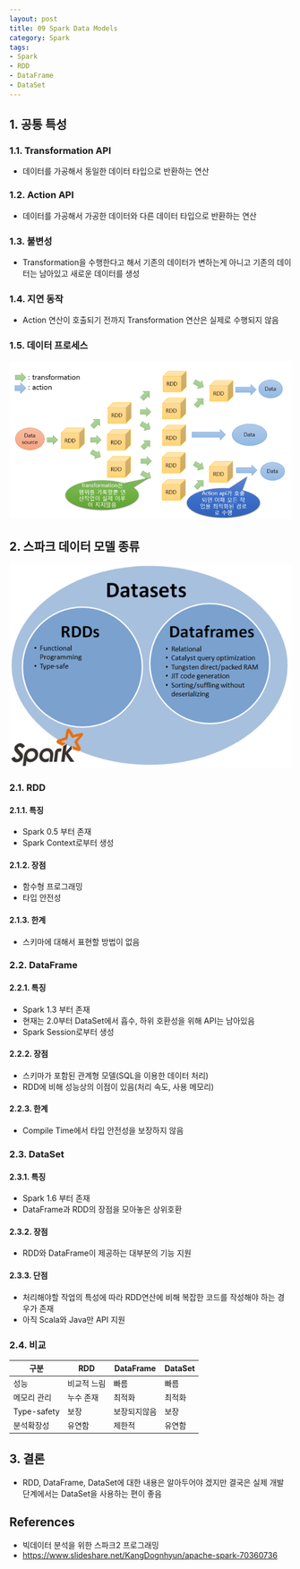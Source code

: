 ```yaml
---
layout: post
title: 09 Spark Data Models
category: Spark
tags:
- Spark
- RDD
- DataFrame
- DataSet
---
```

## 1. 공통 특성
### 1.1. Transformation API
- 데이터를 가공해서 동일한 데이터 타입으로 반환하는 연산
### 1.2. Action API
- 데이터를 가공해서 가공한 데이터와 다른 데이터 타입으로 반환하는 연산
### 1.3. 불변성
- Transformation을 수행한다고 해서 기존의 데이터가 변하는게 아니고 기존의 데이터는 남아있고 새로운 데이터를 생성
### 1.4. 지연 동작
- Action 연산이 호출되기 전까지 Transformation 연산은 실제로 수행되지 않음
### 1.5. 데이터 프로세스
![AltText](/public/img/Spark/sparkRDD.png)


## 2. 스파크 데이터 모델 종류
![AltText](/public/img/Spark/rdd_df_ds.png)
### 2.1. RDD
#### 2.1.1. 특징
- Spark 0.5 부터 존재
- Spark Context로부터 생성
#### 2.1.2. 장점
- 함수형 프로그래밍
- 타입 안전성
#### 2.1.3. 한계
- 스키마에 대해서 표현할 방법이 없음

### 2.2. DataFrame
#### 2.2.1. 특징
- Spark 1.3 부터 존재
- 현재는 2.0부터 DataSet에서 흡수, 하위 호환성을 위해 API는 남아있음
- Spark Session로부터 생성
#### 2.2.2. 장점
- 스키마가 포함된 관계형 모델(SQL을 이용한 데이터 처리)
- RDD에 비해 성능상의 이점이 있음(처리 속도, 사용 메모리)
#### 2.2.3. 한계
- Compile Time에서 타입 안전성을 보장하지 않음

### 2.3. DataSet
#### 2.3.1. 특징
- Spark 1.6 부터 존재
- DataFrame과 RDD의 장점을 모아놓은 상위호환
#### 2.3.2. 장점
- RDD와 DataFrame이 제공하는 대부분의 기능 지원
#### 2.3.3. 단점
- 처리해야할 작업의 특성에 따라 RDD연산에 비해 복잡한 코드를 작성해야 하는 경우가 존재
- 아직 Scala와 Java만 API 지원

### 2.4. 비교
구분| RDD|DataFrame|DataSet
----|----|---------|-------
성능|비교적 느림|빠름|빠름
메모리 관리|누수 존재|최적화|최적화
Type-safety|보장|보장되지않음|보장
분석확장성|유연함|제한적|유연함

## 3. 결론
- RDD, DataFrame, DataSet에 대한 내용은 알아두어야 겠지만 결국은 실제 개발 단계에서는 DataSet을 사용하는 편이 좋음

## References
- 빅데이터 분석을 위한 스파크2 프로그래밍
- https://www.slideshare.net/KangDognhyun/apache-spark-70360736

